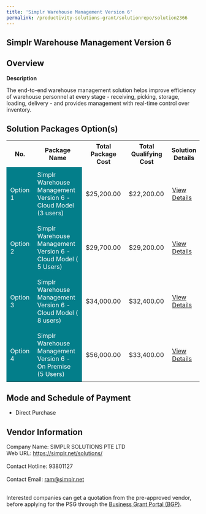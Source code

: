 ```yaml
---
title: 'Simplr Warehouse Management Version 6'
permalink: /productivity-solutions-grant/solutionrepo/solution2366
---
```


## Simplr Warehouse Management Version 6

## Overview

**Description**

The end-to-end warehouse management solution helps improve efficiency of warehouse personnel at every stage - receiving, picking, storage, loading, delivery - and provides management with real-time control over inventory.

## Solution Packages Option(s)

<table>
<tr>
<th><b>No.</b></th>
<th><b>Package Name</b></th>
<th><b>Total Package Cost</b></th>
<th><b>Total Qualifying Cost</b></th>
<th><b>Solution Details</b></th>
</tr>
<tr>
<td style='padding: 10px; background-color: #037E8A; color: #FFFFFF;'>Option 1</td>
<td style='padding: 10px; background-color: #037E8A; color: #FFFFFF;'>Simplr Warehouse Management Version 6 - Cloud Model (3 users)</td>
<td style='padding: 10px;'>$25,200.00</td>
<td style='padding: 10px;'>$22,200.00</td>
<td style='padding: 10px;'><a href='/images/psg/SIMPLR_20200732_Desensitised_Annex_3_Part_1.pdf' target='_blank'>View Details</a></td>
</tr>
<tr>
<td style='padding: 10px; background-color: #037E8A; color: #FFFFFF;'>Option 2</td>
<td style='padding: 10px; background-color: #037E8A; color: #FFFFFF;'>Simplr Warehouse Management Version 6 - Cloud Model ( 5 Users)</td>
<td style='padding: 10px;'>$29,700.00</td>
<td style='padding: 10px;'>$29,200.00</td>
<td style='padding: 10px;'><a href='/images/psg/SIMPLR_20200732_Desensitised_Annex_3_Part_2.pdf' target='_blank'>View Details</a></td>
</tr>
<tr>
<td style='padding: 10px; background-color: #037E8A; color: #FFFFFF;'>Option 3</td>
<td style='padding: 10px; background-color: #037E8A; color: #FFFFFF;'>Simplr Warehouse Management Version 6 - Cloud Model ( 8 users)</td>
<td style='padding: 10px;'>$34,000.00</td>
<td style='padding: 10px;'>$32,400.00</td>
<td style='padding: 10px;'><a href='/images/psg/SIMPLR_20200732_Desensitised_Annex_3_Part_3.pdf' target='_blank'>View Details</a></td>
</tr>
<tr>
<td style='padding: 10px; background-color: #037E8A; color: #FFFFFF;'>Option 4</td>
<td style='padding: 10px; background-color: #037E8A; color: #FFFFFF;'>Simplr Warehouse Management Version 6 - On Premise (5 Users)</td>
<td style='padding: 10px;'>$56,000.00</td>
<td style='padding: 10px;'>$33,400.00</td>
<td style='padding: 10px;'><a href='/images/psg/SIMPLR_20200732_Desensitised_Annex_3_Part_4.pdf' target='_blank'>View Details</a></td>
</tr>
</table>

## Mode and Schedule of Payment

 - Direct Purchase

## Vendor Information

 Company Name: SIMPLR SOLUTIONS PTE LTD<br>Web URL: https://simplr.net/solutions/ <br><br>Contact Hotline: 93801127 <br><br>Contact Email: ram@simplr.net <br><br>

Interested companies can get a quotation from the pre-approved vendor, before applying for the PSG through the <a href='https://www.businessgrants.gov.sg/' target='_blank' rel='noopener'>Business Grant Portal (BGP)</a>.

<script src="/jquery/resize-tables.js"></script>
